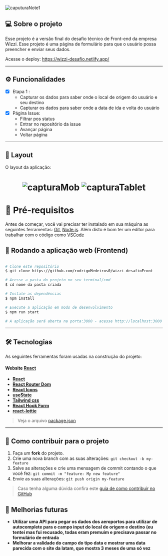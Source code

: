 
  ![caputuraNote1](https://github.com/rodrigoMedeiros0/wizzi-desafioFront/assets/97979883/11fd9307-9294-4f04-a4c6-07889158e9d2)



## 💻 Sobre o projeto

Esse projeto é a versão final do desafio técnico de Front-end da empresa Wizzi. Esse projeto é uma página de formulário para que o usuário possa preencher e enviar seus dados.  

Acesse o deploy: https://wizzi-desafio.netlify.app/


---

## ⚙️ Funcionalidades

- [x] Etapa 1 :
  - Capturar os dados para saber onde o local de origem do usuário e seu destino 
  - Capturar os dados para saber onde a data de ida e volta do usuário
- [x] Página Issue:
  - Filtrar pos status
  - Entrar no repositório da issue 
  - Avançar página
  - Voltar página
  
---

## 🎨 Layout

O layout da aplicação:

<h1 align="center">
  
![capturaMob](https://github.com/rodrigoMedeiros0/wizzi-desafioFront/assets/97979883/eddb4296-4a53-45da-9b3a-4675f96f7af8)
![capturaTablet](https://github.com/rodrigoMedeiros0/wizzi-desafioFront/assets/97979883/084a68af-ff80-4a9e-a2b6-35a3f8a4757d)



</h1>

# 🚀 Pré-requisitos

Antes de começar, você vai precisar ter instalado em sua máquina as seguintes ferramentas:
[Git](https://git-scm.com), [Node.js](https://nodejs.org/en/). 
Além disto é bom ter um editor para trabalhar com o código como [VSCode](https://code.visualstudio.com/)


## 🧭 Rodando a aplicação web (Frontend)

```bash

# Clone este repositório
$ git clone https://github.com/rodrigoMedeiros0/wizzi-desafioFront

# Acesse a pasta do projeto no seu terminal/cmd
$ cd nome da pasta criada

# Instale as dependências
$ npm install

# Execute a aplicação em modo de desenvolvimento
$ npm run start

# A aplicação será aberta na porta:3000 - acesse http://localhost:3000

```

---

## 🛠 Tecnologias

As seguintes ferramentas foram usadas na construção do projeto:

#### **Website**  [React](https://reactjs.org/)  
-   **[React](https://react.dev/)**
-   **[React Router Dom](https://github.com/ReactTraining/react-router/tree/master/packages/react-router-dom)**
-   **[React Icons](https://react-icons.github.io/react-icons/)**
-   **[useState](https://legacy.reactjs.org/docs/hooks-reference.html#usestate)**
-   **[Tailwind css](https://v1.tailwindcss.com/docs/installation)**
-   **[React Hook Form](https://react-hook-form.com/)**
-   **[react-lottie](https://www.npmjs.com/package/react-lottie)**




> Veja o arquivo  [package.json](https://github.com/rodrigoMedeiros0/wizzi-desafioFront/blob/main/package.json)

---

## 💪 Como contribuir para o projeto

1. Faça um **fork** do projeto.
2. Crie uma nova branch com as suas alterações: `git checkout -b my-feature`
3. Salve as alterações e crie uma mensagem de commit contando o que você fez: `git commit -m "feature: My new feature"`
4. Envie as suas alterações: `git push origin my-feature`
> Caso tenha alguma dúvida confira este [guia de como contribuir no GitHub](./CONTRIBUTING.md)


## 📝 Melhorias futuras

-   **Utilizar uma API para pegar os dados dos aeroportos para utilizar de autocomplete para o campo input do local de origem e destino (eu tentei mas fui recusado, todas eram premuim e precisava passar no formulário de entrada**
-   **Melhorar a validade do campo do tipo data e mostrar uma data parecida com o site da latam, que mostra 3 meses de uma só vez**
